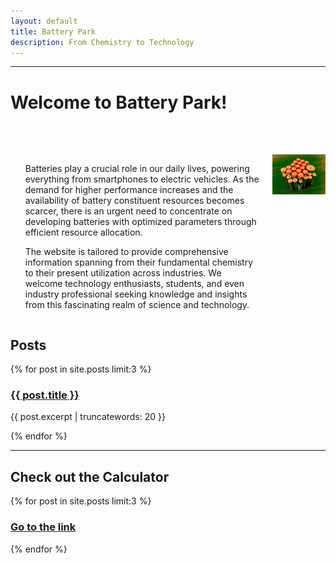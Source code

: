 ```yaml
---
layout: default
title: Battery Park
description: From Chemistry to Technology
---
```


---

# Welcome to Battery Park!
<br><br>

<div class="content-container">
  <!-- Main Content Area -->
  <div class="columns">
    <div class="column">
      <ul> Batteries play a crucial role in our daily lives, powering everything from smartphones to electric vehicles. As the demand for higher performance increases and the availability of battery constituent resources becomes scarcer, there is an urgent need to concentrate on developing batteries with optimized parameters through efficient resource allocation. </ul>
      <ul> The website is tailored to provide comprehensive information spanning from their fundamental chemistry to their present utilization across industries. We welcome technology enthusiasts, students, and even industry professional seeking knowledge and insights from this fascinating realm of science and technology. </ul>
    </div>
    <div class="column">
      <img src="https://github.com/donghee1025/Battery-Park/blob/main2/docs/image_home.jpg?raw=true" alt="ECell" style="width:500px; height:auto;">
    </div>
  </div>

  <!-- Sidebar Area -->
  <aside class="sidebar">
    <h2>Posts</h2>
    {% for post in site.posts limit:3 %}
      <div class="sneak-peek">
        <h3><a href="{{ post.url }}">{{ post.title }}</a></h3>
        <p>{{ post.excerpt | truncatewords: 20 }}</p>
      </div>
    {% endfor %}
    <hr>
    <h2>Check out the Calculator</h2>
    {% for post in site.posts limit:3 %}
      <div class="sneak-peek">
        <h3><a href="https://martinsj815.github.io/Battery-Park/Calculator">Go to the link</a></h3>
      </div>
    {% endfor %}
  </aside>
</div>
